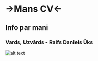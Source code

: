 # ->**Mans CV**<-
## Info par mani
###  Vards, Uzvārds - Ralfs Daniels Ūks

![alt text](image.jpg)



